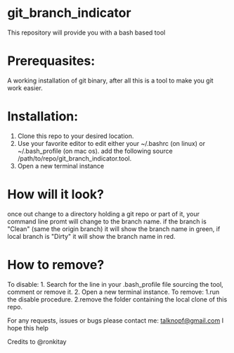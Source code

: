 # git_branch_indicator
This repository will provide you with a bash based tool

# Prerequasites:
  A working installation of git binary, after all this is a tool to make you git work easier. 
  
# Installation:
  1. Clone this repo to your desired location.
  2. Use your favorite editor to edit either your ~/.bashrc (on linux) or ~/.bash_profile (on mac os).
     add the following source /path/to/repo/git_branch_indicator.tool.
  3. Open a new terminal instance
  

# How will it look?
  once out change to a directory holding a git repo or part of it, your command line promt will change to the branch name.
  if the branch is "Clean" (same the origin branch) it will show the branch name in green, if local branch is "Dirty" it will
  show the branch name in red.
  
# How to remove?
  To disable:
    1. Search for the line in your .bash_profile file sourcing the tool, comment or remove it.
    2. Open a new terminal instance.
  To remove:
    1.run the disable procedure.
    2.remove the folder containing the local clone of this repo.
    
 For any requests, issues or bugs please contact me: talknopf@gmail.com
 I hope this help
 
 Credits to @ronkitay
